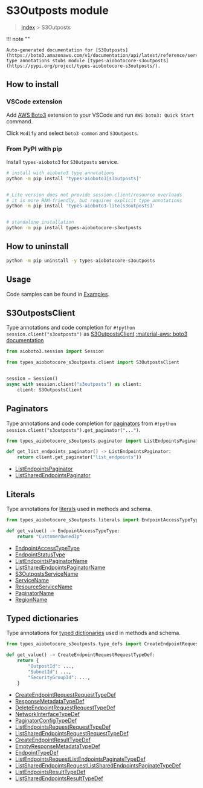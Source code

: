# S3Outposts module

> [Index](../README.md) > S3Outposts


!!! note ""

    Auto-generated documentation for [S3Outposts](https://boto3.amazonaws.com/v1/documentation/api/latest/reference/services/s3outposts.html#S3Outposts)
    type annotations stubs module [types-aiobotocore-s3outposts](https://pypi.org/project/types-aiobotocore-s3outposts/).

## How to install

### VSCode extension

Add [AWS Boto3](https://marketplace.visualstudio.com/items?itemName=Boto3typed.boto3-ide)
extension to your VSCode and run `AWS boto3: Quick Start` command.

Click `Modify` and select `boto3 common` and `S3Outposts`.

### From PyPI with pip

Install `types-aioboto3` for `S3Outposts` service.

```bash
# install with aioboto3 type annotations
python -m pip install 'types-aioboto3[s3outposts]'


# Lite version does not provide session.client/resource overloads
# it is more RAM-friendly, but requires explicit type annotations
python -m pip install 'types-aioboto3-lite[s3outposts]'


# standalone installation
python -m pip install types-aiobotocore-s3outposts
```



## How to uninstall

```bash
python -m pip uninstall -y types-aiobotocore-s3outposts
```

## Usage

Code samples can be found in [Examples](./usage.md).

## S3OutpostsClient

Type annotations and code completion for  `#!python session.client("s3outposts")` as [S3OutpostsClient](./client.md)
[:material-aws: boto3 documentation](https://boto3.amazonaws.com/v1/documentation/api/latest/reference/services/s3outposts.html#S3Outposts.Client)

```python title="Usage example"
from aioboto3.session import Session

from types_aiobotocore_s3outposts.client import S3OutpostsClient


session = Session()
async with session.client("s3outposts") as client:
    client: S3OutpostsClient
```


## Paginators

Type annotations and code completion for
[paginators](./paginators.md)
from `#!python session.client("s3outposts").get_paginator("...")`.

```python title="Usage example"
from types_aiobotocore_s3outposts.paginator import ListEndpointsPaginator

def get_list_endpoints_paginator() -> ListEndpointsPaginator:
    return client.get_paginator("list_endpoints"))
```

- [ListEndpointsPaginator](./paginators.md#listendpointspaginator)
- [ListSharedEndpointsPaginator](./paginators.md#listsharedendpointspaginator)








## Literals

Type annotations for [literals](./literals.md) used in methods and schema.

```python title="Usage example"
from types_aiobotocore_s3outposts.literals import EndpointAccessTypeType

def get_value() -> EndpointAccessTypeType:
    return "CustomerOwnedIp"
```

- [EndpointAccessTypeType](./literals.md#endpointaccesstypetype)
- [EndpointStatusType](./literals.md#endpointstatustype)
- [ListEndpointsPaginatorName](./literals.md#listendpointspaginatorname)
- [ListSharedEndpointsPaginatorName](./literals.md#listsharedendpointspaginatorname)
- [S3OutpostsServiceName](./literals.md#s3outpostsservicename)
- [ServiceName](./literals.md#servicename)
- [ResourceServiceName](./literals.md#resourceservicename)
- [PaginatorName](./literals.md#paginatorname)
- [RegionName](./literals.md#regionname)




## Typed dictionaries

Type annotations for [typed dictionaries](./type_defs.md) used in methods and schema.

```python title="Usage example"
from types_aiobotocore_s3outposts.type_defs import CreateEndpointRequestRequestTypeDef

def get_value() -> CreateEndpointRequestRequestTypeDef:
    return {
        "OutpostId": ...,
        "SubnetId": ...,
        "SecurityGroupId": ...,
    }
```

- [CreateEndpointRequestRequestTypeDef](./type_defs.md#createendpointrequestrequesttypedef)
- [ResponseMetadataTypeDef](./type_defs.md#responsemetadatatypedef)
- [DeleteEndpointRequestRequestTypeDef](./type_defs.md#deleteendpointrequestrequesttypedef)
- [NetworkInterfaceTypeDef](./type_defs.md#networkinterfacetypedef)
- [PaginatorConfigTypeDef](./type_defs.md#paginatorconfigtypedef)
- [ListEndpointsRequestRequestTypeDef](./type_defs.md#listendpointsrequestrequesttypedef)
- [ListSharedEndpointsRequestRequestTypeDef](./type_defs.md#listsharedendpointsrequestrequesttypedef)
- [CreateEndpointResultTypeDef](./type_defs.md#createendpointresulttypedef)
- [EmptyResponseMetadataTypeDef](./type_defs.md#emptyresponsemetadatatypedef)
- [EndpointTypeDef](./type_defs.md#endpointtypedef)
- [ListEndpointsRequestListEndpointsPaginateTypeDef](./type_defs.md#listendpointsrequestlistendpointspaginatetypedef)
- [ListSharedEndpointsRequestListSharedEndpointsPaginateTypeDef](./type_defs.md#listsharedendpointsrequestlistsharedendpointspaginatetypedef)
- [ListEndpointsResultTypeDef](./type_defs.md#listendpointsresulttypedef)
- [ListSharedEndpointsResultTypeDef](./type_defs.md#listsharedendpointsresulttypedef)

